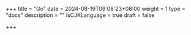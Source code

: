 +++
title = "Go"
date = 2024-08-19T09:08:23+08:00
weight = 1
type = "docs"
description = ""
isCJKLanguage = true
draft = false

+++

